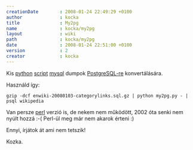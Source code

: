 ```yaml
---
creationDate        : 2008-01-24 22:49:29 +0100 
author              : kocka 
title               : My2pg 
name                : kocka/my2pg 
layout              : wiki 
path                : kocka/my2pg 
date                : 2008-01-24 22:51:00 +0100 
version             : 2 
creator             : kocka 
---
```

Kis [python](../python.html) [script](../scripting.html) [mysql](../MySQL.html) dumpok [PostgreSQL-re](../PostgreSQL.html) konvertálására.


Használd így:

```
gzip -dcf enwiki-20080103-categorylinks.sql.gz | python my2pg.py - | psql wikipedia
```

Van persze [perl](../perl.html) verzió is, de nekem nem működött, 2002 óta senki nem nyúlt hozzá :-( Perl-ül meg már nem akarok érteni :)

Ennyi, írjátok át ami nem tetszik!

Kozka.
